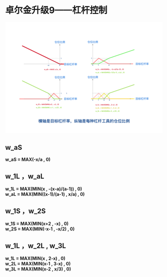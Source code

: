 # 卓尔金升级9——杠杆控制

![](../../../.gitbook/assets/gang-gan-shuai-kong-zhi-.png)

## **w\_aS**

**w\_aS = MAX\(-x/a , 0\)**

## **w\_1L ，w\_aL**

**w\_1L = MAX\(MIN\(x , -\(x-a\)/\(a-1\)\) , 0\)**  
**w\_aL = MAX\(MIN\(\(x-1\)/\(a-1\) , x/a\) , 0\)**

## **w\_1S ，w\_2S**

**w\_1S = MAX\(MIN\(x+2 , -x\) , 0\)  
w\_2S = MAX\(MIN\(-x-1 , -x/2\) , 0\)**

## **w\_1L ，w\_2L , w\_3L**

**w\_1L = MAX\(MIN\(x , 2-x\) , 0\)  
w\_2L = MAX\(MIN\(x-1 , 3-x\) , 0\)  
w\_3L = MAX\(MIN\(x-2 , x/3\) , 0\)**

